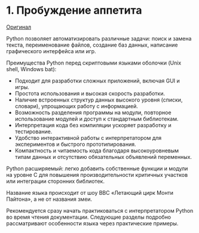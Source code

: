 # 1. Пробуждение аппетита

[Оригинал](https://docs.python.org/3.12/tutorial/appetite.html)

Python позволяет автоматизировать различные задачи: поиск и замена текста, переименование файлов, создание баз данных, написание графического интерфейса или игр.

Преимущества Python перед скриптовыми языками оболочки (Unix shell, Windows bat):

- Подходит для разработки сложных приложений, включая GUI и игры.
- Простота использования и высокая скорость разработки.
- Наличие встроенных структур данных высокого уровня (списки, словари), упрощающих работу с информацией.
- Возможность разделения программы на модули, повторное использование модулей и доступ к стандартным библиотекам.
- Интерпретация кода без компиляции ускоряет разработку и тестирование.
- Удобство интерактивной работы с интерпретатором для экспериментов и быстрого прототипирования.
- Компактность и читаемость кода благодаря высокоуровневым типам данных и отсутствию обязательных объявлений переменных.

Python расширяемый: легко добавить собственные функции и модули на уровне С для повышения производительности критичных участков или интеграции сторонних библиотек.

Название языка происходит от шоу BBC «Летающий цирк Монти Пайтона», а не от названия змеи.

Рекомендуется сразу начать практиковаться с интерпретатором Python во время чтения документации. Следующие разделы подробно рассматривают особенности языка через практические примеры.
